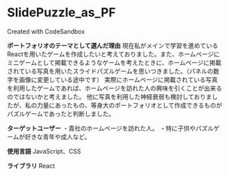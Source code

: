 # SlidePuzzle_as_PF
Created with CodeSandbox

**ポートフォリオのテーマとして選んだ理由**
現在私がメインで学習を進めているReactを用いたゲームを作成したいと考えておりました。また、ホームページにミニゲームとして掲載できるようなゲームを考えたときに、ホームページに掲載されている写真を用いたスライドパズルゲームを思いつきました。（パネルの数字を画像に変更している途中です）
実際にホームページに掲載されている写真を利用したゲームであれば、ホームページを訪れた人の興味を引くことが出来るのではないかと考えました。
他に写真を利用した神経衰弱も検討しておりましたが、私の力量にあったもの、等身大のポートフォリオとして作成できるものがパズルゲームであったと判断しました。

**ターゲットユーザー**
・貴社のホームページを訪れた人。
・特に子供やパズルゲームが好きな青年や成人など。

**使用言語**
JavaScript、CSS

**ライブラリ**
React

